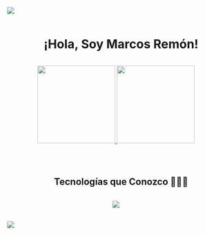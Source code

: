 <!--horizontal divider (gradiente)-->
<img src="https://user-images.githubusercontent.com/73097560/115834477-dbab4500-a447-11eb-908a-139a6edaec5c.gif">

<!--h1 sin borde inferior-->

<div id="user-content-toc">
  <ul align="center">
    <summary><h1 style="display: inline-block">¡Hola, Soy Marcos Remón!</h1></summary>
  </ul>
</div>

<!--Acerca de mí-->
<p align="center">
<a href="https://github.com/AVS1508">
  <img height="180em" src="https://github-readme-stats-eight-theta.vercel.app/api?username=marcosremon&show_icons=true&theme=algolia&include_all_commits=true&count_private=true"/>
  <img height="180em" src="https://github-readme-stats-eight-theta.vercel.app/api/top-langs/?username=AVS1508&layout=compact&langs_count=8&theme=algolia"/>
</a>
</p>

<br>

<!--h1 sin borde inferior-->
<div id="user-content-toc">
  <ul align="center">
    <summary><h2 style="display: inline-block">Tecnologías que Conozco 👨🏻‍💻</h2></summary>
  </ul>
</div>
<!--iconos del stack tecnológico-->
<p align="center">
  <a href="https://skillicons.dev">
    <img src="https://skillicons.dev/icons?i=git,bootstrap,css,discord,github,html,idea,java,js,linux,mysql,py,vscode&perline=14" />
  </a>
</p>

<br>

<!--horizontal divider (gradiente)-->
<img src="https://user-images.githubusercontent.com/73097560/115834477-dbab4500-a447-11eb-908a-139a6edaec5c.gif">
